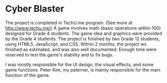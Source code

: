 Cyber Blaster
=================

The project is completed in TechU.me program. (See more at http://www.techu.me/)
A game involves math (basic operations within 100) designed for Grade 4 students.
The game idea and graphics were provided by the Grade 4 students.
The project is finished by two Grade 12 students, using HTML5, JavaScript, and CSS.
Within 2 months, the project ws finished as estimated, and was also well documented.
Enough time were reserved to test the game's stability and to fix bugs.

I was mostly responsible for the UI design, the visual effects, and some game functions.
Peter Kim, my paterner, is mainly responsible for the main function of the game.
